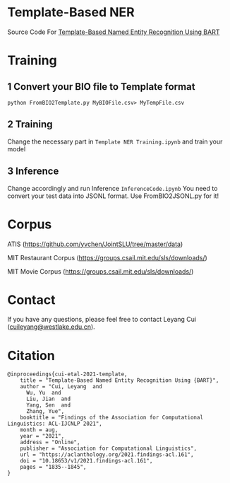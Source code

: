 # Template-Based NER
Source Code For
 [Template-Based Named Entity Recognition Using BART](https://aclanthology.org/2021.findings-acl.161.pdf)

# Training

## 1 Convert your BIO file to Template format 
```python FromBIO2Template.py MyBIOFile.csv> MyTempFile.csv```


## 2 Training
Change the necessary part in  ```Template NER Training.ipynb```
and train your model

## 3 Inference
Change accordingly and run Inference ```InferenceCode.ipynb```
You need to convert your test data into JSONL format. Use FromBIO2JSONL.py for it!


# Corpus

ATIS (https://github.com/yvchen/JointSLU/tree/master/data)

MIT Restaurant Corpus (https://groups.csail.mit.edu/sls/downloads/) 

MIT Movie Corpus (https://groups.csail.mit.edu/sls/downloads/)

# Contact

If you have any questions, please feel free to contact Leyang Cui
(<cuileyang@westlake.edu.cn>).

# Citation

```
@inproceedings{cui-etal-2021-template,
    title = "Template-Based Named Entity Recognition Using {BART}",
    author = "Cui, Leyang  and
      Wu, Yu  and
      Liu, Jian  and
      Yang, Sen  and
      Zhang, Yue",
    booktitle = "Findings of the Association for Computational Linguistics: ACL-IJCNLP 2021",
    month = aug,
    year = "2021",
    address = "Online",
    publisher = "Association for Computational Linguistics",
    url = "https://aclanthology.org/2021.findings-acl.161",
    doi = "10.18653/v1/2021.findings-acl.161",
    pages = "1835--1845",
}
```
